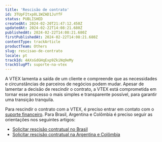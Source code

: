 ```yaml
---
title: 'Rescisão de contrato'
id: 3TUpFItxp8L1WZAD1JuYfF
status: PUBLISHED
createdAt: 2024-02-20T21:47:12.450Z
updatedAt: 2024-02-22T14:08:21.680Z
publishedAt: 2024-02-22T14:08:21.680Z
firstPublishedAt: 2024-02-22T14:08:21.680Z
contentType: trackArticle
productTeam: Others
slug: rescisao-de-contrato
locale: pt
trackId: 4AXsGdGHqExp9ZkiNq9eMy
trackSlugPT: suporte-na-vtex
---
```


A VTEX lamenta a saída de um cliente e compreende que as necessidades e circunstâncias de parceiros de negócios podem mudar. Apesar de lamentar a decisão de rescindir o contrato, a VTEX está comprometida em tornar esse processo o mais simples e transparente possível, para garantir uma transição tranquila.

Para rescindir o contrato com a VTEX, é preciso entrar em contato com o [suporte financeiro](https://help.vtex.com/pt/tutorial/abrir-chamados-para-o-suporte-vtex--16yOEqpO32UQYygSmMSSAM#financeiro). Para Brasil, Argentina e Colômbia é preciso seguir as orientações nos seguintes artigos:

- [Solicitar rescisão contratual no Brasil](https://help.vtex.com/pt/tutorial/como-solicitar-sua-rescisao-contratual-no-brasil--frequentlyAskedQuestions_1834)
- [Solicitar rescisão contratual na Argentina e Colômbia](https://help.vtex.com/pt/tutorial/solicitar-rescisao-contratual-na-argentina-e-colombia--33g6mUoYB9Mf04C06gSU0a)
